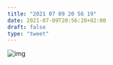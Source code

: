 ```yaml
---
title: "2021 07 09 20 56 19"
date: 2021-07-09T20:56:20+02:00
draft: false
type: "tweet"
---
```

![img](/img/64690662794__3D1A59D9-B1AF-4BB0-8CC1-09B4BEC63588.JPG)
